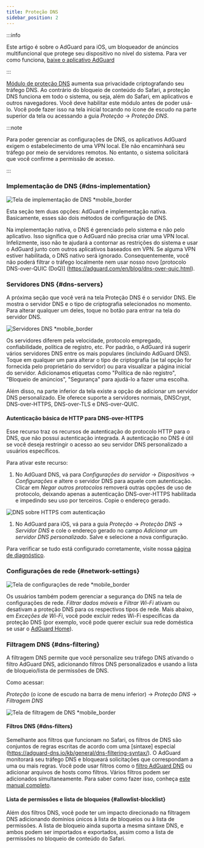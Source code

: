 ```yaml
---
title: Proteção DNS
sidebar_position: 2
---
```


:::info

Este artigo é sobre o AdGuard para iOS, um bloqueador de anúncios multifuncional que protege seu dispositivo no nível do sistema. Para ver como funciona, [baixe o aplicativo AdGuard](https://agrd.io/download-kb-adblock)

:::

[Módulo de proteção DNS](https://adguard-dns.io/kb/general/dns-filtering/) aumenta sua privacidade criptografando seu tráfego DNS. Ao contrário do bloqueio de conteúdo do Safari, a proteção DNS funciona em todo o sistema, ou seja, além do Safari, em aplicativos e outros navegadores. Você deve habilitar este módulo antes de poder usá-lo. Você pode fazer isso na tela inicial tocando no ícone de escudo na parte superior da tela ou acessando a guia _Proteção_ → _Proteção DNS_.

:::note

Para poder gerenciar as configurações de DNS, os aplicativos AdGuard exigem o estabelecimento de uma VPN local. Ele não encaminhará seu tráfego por meio de servidores remotos. No entanto, o sistema solicitará que você confirme a permissão de acesso.

:::

### Implementação de DNS {#dns-implementation}

![Tela de implementação de DNS \*mobile\_border](https://cdn.adtidy.org/public/Adguard/kb/iOS/features/implementation_en.jpeg)

Esta seção tem duas opções: AdGuard e implementação nativa. Basicamente, esses são dois métodos de configuração de DNS.

Na implementação nativa, o DNS é gerenciado pelo sistema e não pelo aplicativo. Isso significa que o AdGuard não precisa criar uma VPN local. Infelizmente, isso não te ajudará a contornar as restrições do sistema e usar o AdGuard junto com outros aplicativos baseados em VPN. Se alguma VPN estiver habilitada, o DNS nativo será ignorado. Consequentemente, você não poderá filtrar o tráfego localmente nem usar nosso novo [protocolo DNS-over-QUIC (DoQ)] (https://adguard.com/en/blog/dns-over-quic.html).

### Servidores DNS {#dns-servers}

A próxima seção que você verá na tela Proteção DNS é o servidor DNS. Ele mostra o servidor DNS e o tipo de criptografia selecionados no momento. Para alterar qualquer um deles, toque no botão para entrar na tela do servidor DNS.

![Servidores DNS \*mobile\_border](https://cdn.adtidy.org/public/Adguard/kb/iOS/features/dns_server_en.jpeg)

Os servidores diferem pela velocidade, protocolo empregado, confiabilidade, política de registro, etc. Por padrão, o AdGuard irá sugerir vários servidores DNS entre os mais populares (incluindo AdGuard DNS). Toque em qualquer um para alterar o tipo de criptografia (se tal opção for fornecida pelo proprietário do servidor) ou para visualizar a página inicial do servidor. Adicionamos etiquetas como "Política de não registro", "Bloqueio de anúncios", "Segurança" para ajudá-lo a fazer uma escolha.

Além disso, na parte inferior da tela existe a opção de adicionar um servidor DNS personalizado. Ele oferece suporte a servidores normais, DNSCrypt, DNS-over-HTTPS, DNS-over-TLS e DNS-over-QUIC.

#### Autenticação básica de HTTP para DNS-over-HTTPS

Esse recurso traz os recursos de autenticação do protocolo HTTP para o DNS, que não possui autenticação integrada. A autenticação no DNS é útil se você deseja restringir o acesso ao seu servidor DNS personalizado a usuários específicos.

Para ativar este recurso:

1. No AdGuard DNS, vá para _Configurações do servidor_ → _Dispositivos_ → _Configurações_ e altere o servidor DNS para aquele com autenticação. Clicar em _Negar outros protocolos_ removerá outras opções de uso de protocolo, deixando apenas a autenticação DNS-over-HTTPS habilitada e impedindo seu uso por terceiros. Copie o endereço gerado.

![DNS sobre HTTPS com autenticação](https://cdn.adtidy.org/content/release_notes/dns/v2-7/http-auth/http-auth-en.png)

1. No AdGuard para iOS, vá para a guia _Proteção_ → _Proteção DNS_ → _Servidor DNS_ e cole o endereço gerado no campo _Adicionar um servidor DNS personalizado_. Salve e selecione a nova configuração.

Para verificar se tudo está configurado corretamente, visite nossa [página de diagnóstico](https://adguard.com/en/test.html).

### Configurações de rede {#network-settings}

![Tela de configurações de rede \*mobile\_border](https://cdn.adtidy.org/public/Adguard/kb/iOS/features/network_settings_en.jpeg)

Os usuários também podem gerenciar a segurança do DNS na tela de configurações de rede. _Filtrar dados móveis_ e _Filtrar Wi-Fi_ ativam ou desativam a proteção DNS para os respectivos tipos de rede. Mais abaixo, em _Exceções de Wi-Fi_, você pode excluir redes Wi-Fi específicas da proteção DNS (por exemplo, você pode querer excluir sua rede doméstica se usar o [AdGuard Home](https://adguard.com/adguard-home/overview.html)).

### Filtragem DNS {#dns-filtering}

A filtragem DNS permite que você personalize seu tráfego DNS ativando o filtro AdGuard DNS, adicionando filtros DNS personalizados e usando a lista de bloqueio/lista de permissões de DNS.

Como acessar:

_Proteção_ (o ícone de escudo na barra de menu inferior) → _Proteção DNS_ → _Filtragem DNS_

![Tela de filtragem de DNS \*mobile\_border](https://cdn.adtidy.org/public/Adguard/kb/iOS/features/dns_filtering_en.jpeg)

#### Filtros DNS {#dns-filters}

Semelhante aos filtros que funcionam no Safari, os filtros de DNS são conjuntos de regras escritas de acordo com uma [sintaxe] especial (https://adguard-dns.io/kb/general/dns-filtering-syntax/). O AdGuard monitorará seu tráfego DNS e bloqueará solicitações que correspondam a uma ou mais regras. Você pode usar filtros como o [filtro AdGuard DNS](https://github.com/AdguardTeam/AdguardSDNSFilter) ou adicionar arquivos de hosts como filtros. Vários filtros podem ser adicionados simultaneamente. Para saber como fazer isso, conheça [este manual completo](adguard-for-ios/solving-problems/system-wide-filtering).

#### Lista de permissões e lista de bloqueios {#allowlist-blocklist}

Além dos filtros DNS, você pode ter um impacto direcionado na filtragem DNS adicionando domínios únicos à lista de bloqueios ou à lista de permissões. A lista de bloqueio ainda suporta a mesma sintaxe DNS, e ambos podem ser importados e exportados, assim como a lista de permissões no bloqueio de conteúdo do Safari.
